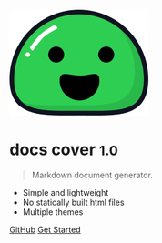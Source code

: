 <!-- _coverpage.md -->

![logo](_media/icon.svg)

# docs cover <small>1.0</small>

> Markdown document generator.

* Simple and lightweight
* No statically built html files
* Multiple themes

[GitHub](https://zhengxiangqi.github.io)
[Get Started](#Home)
